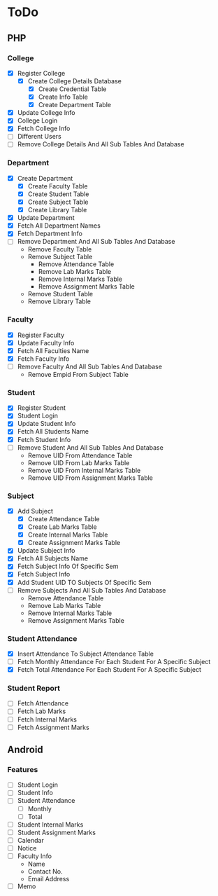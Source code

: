 # ToDo

## PHP

### College

- [x] Register College
  - [x] Create College Details Database
    - [x] Create Credential Table
    - [x] Create Info Table
    - [x] Create Department Table
- [x] Update College Info
- [x] College Login
- [x] Fetch College Info
- [ ] Different Users
- [ ] Remove College Details And All Sub Tables And Database

### Department

- [x] Create Department
  - [x] Create Faculty Table
  - [x] Create Student Table
  - [x] Create Subject Table
  - [x] Create Library Table
- [x] Update Department
- [x] Fetch All Department Names
- [x] Fetch Department Info
- [ ] Remove Department And All Sub Tables And Database
  - Remove Faculty Table
  - Remove Subject Table
    - Remove Attendance Table
    - Remove Lab Marks Table
    - Remove Internal Marks Table
    - Remove Assignment Marks Table
  - Remove Student Table
  - Remove Library Table

### Faculty

- [x] Register Faculty
- [x] Update Faculty Info
- [x] Fetch All Faculties Name
- [x] Fetch Faculty Info
- [ ] Remove Faculty And All Sub Tables And Database
  - Remove Empid From Subject Table

### Student

- [x] Register Student
- [x] Student Login
- [x] Update Student Info
- [x] Fetch All Students Name
- [x] Fetch Student Info
- [ ] Remove Student And All Sub Tables And Database
  - Remove UID From Attendance Table
  - Remove UID From Lab Marks Table
  - Remove UID From Internal Marks Table
  - Remove UID From Assignment Marks Table

### Subject

- [x] Add Subject
  - [x] Create Attendance Table
  - [x] Create Lab Marks Table
  - [x] Create Internal Marks Table
  - [x] Create Assignment Marks Table
- [x] Update Subject Info
- [x] Fetch All Subjects Name
- [x] Fetch Subject Info Of Specific Sem
- [x] Fetch Subject Info
- [x] Add Student UID TO Subjects Of Specific Sem
- [ ] Remove Subjects And All Sub Tables And Database
  - Remove Attendance Table
  - Remove Lab Marks Table
  - Remove Internal Marks Table
  - Remove Assignment Marks Table

### Student Attendance

- [x] Insert Attendance To Subject Attendance Table
- [ ] Fetch Monthly Attendance For Each Student For A Specific Subject
- [x] Fetch Total Attendance For Each Student For A Specific Subject

### Student Report

- [ ] Fetch Attendance
- [ ] Fetch Lab Marks
- [ ] Fetch Internal Marks
- [ ] Fetch Assignment Marks

## Android

### Features

- [ ] Student Login
- [ ] Student Info
- [ ] Student Attendance
  - [ ] Monthly
  - [ ] Total
- [ ] Student Internal Marks
- [ ] Student Assignment Marks
- [ ] Calendar
- [ ] Notice
- [ ] Faculty Info
  - Name
  - Contact No.
  - Email Address
- [ ] Memo
